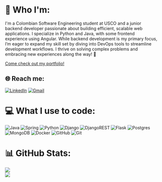 # 💫 Who I'm:
I'm a Colombian Software Engineering student at USCO and a junior backend developer passionate about building efficient, scalable web applications. I specialize in Python and Java, with some frontend experience using Angular. While backend development is my primary focus, I’m eager to expand my skill set by diving into DevOps tools to streamline development workflows. I thrive on solving complex problems and embracing new experiences along the way! 🚀

<a href="https://carlosdev-xi.vercel.app" target="_blank">Come check out my portfolio!</a>


## 🌐 Reach me:
[![LinkedIn](https://img.shields.io/badge/LinkedIn-%230077B5.svg?logo=linkedin&logoColor=white)](https://linkedin.com/in/carloscastro0911)
[![Gmail](https://img.shields.io/badge/Email-D14836?logo=gmail&logoColor=white)](mailto:carlosestc0911@gmail.com)



# 💻 What I use to code:
![Java](https://img.shields.io/badge/java-%23ED8B00.svg?style=for-the-badge&logo=openjdk&logoColor=white) ![Spring](https://img.shields.io/badge/spring-%236DB33F.svg?style=for-the-badge&logo=spring&logoColor=white) ![Python](https://img.shields.io/badge/python-3670A0?style=for-the-badge&logo=python&logoColor=ffdd54) ![Django](https://img.shields.io/badge/django-%23092E20.svg?style=for-the-badge&logo=django&logoColor=white) ![DjangoREST](https://img.shields.io/badge/DJANGO-REST-ff1709?style=for-the-badge&logo=django&logoColor=white&color=ff1709&labelColor=gray) ![Flask](https://img.shields.io/badge/flask-%23000.svg?style=for-the-badge&logo=flask&logoColor=white) 
![Postgres](https://img.shields.io/badge/postgres-%23316192.svg?style=for-the-badge&logo=postgresql&logoColor=white) ![MongoDB](https://img.shields.io/badge/MongoDB-%234ea94b.svg?style=for-the-badge&logo=mongodb&logoColor=white)
![Docker](https://img.shields.io/badge/docker-%230db7ed.svg?style=for-the-badge&logo=docker&logoColor=white)
![GitHub](https://img.shields.io/badge/github-%23121011.svg?style=for-the-badge&logo=github&logoColor=white) ![Git](https://img.shields.io/badge/git-%23F05033.svg?style=for-the-badge&logo=git&logoColor=white)

# 📊 GitHub Stats:
![](https://github-readme-stats.vercel.app/api?username=ccaicedo09&theme=holi&hide_border=false&include_all_commits=true&count_private=true)<br/>
![](https://github-readme-stats.vercel.app/api/top-langs/?username=ccaicedo09&theme=holi&hide_border=false&include_all_commits=true&count_private=true&layout=compact)

<!-- Proudly created with GPRM ( https://gprm.itsvg.in ) -->
